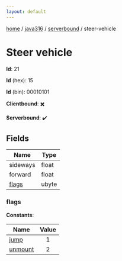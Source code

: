 ```yaml
---
layout: default
---
```


[home](/)  /  [java316](/protocol/java316)  /  [serverbound](/protocol/java316/serverbound)  /  steer-vehicle

# Steer vehicle

**Id**: 21

**Id** (hex): 15

**Id** (bin): 00010101

**Clientbound**: ✖️

**Serverbound**: ✔️

## Fields

Name | Type
---|---
sideways | float
forward | float
[flags](#flags) | ubyte

### flags

**Constants**:

Name | Value
---|:---:
[jump](flags_jump) | 1
[unmount](flags_unmount) | 2

